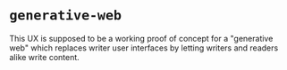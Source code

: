 # `generative-web`

This UX is supposed to be a working proof of concept for a "generative web" which replaces writer user interfaces by letting writers and readers alike write content.
